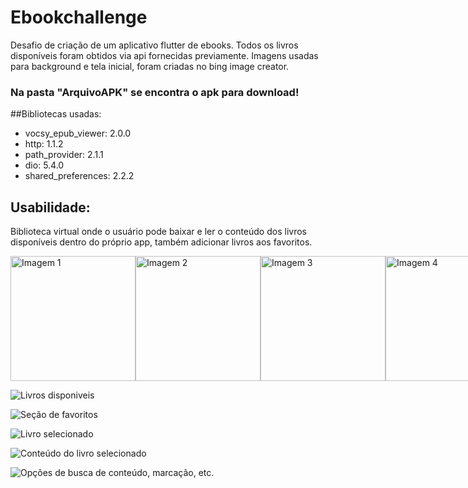 # Ebookchallenge

Desafio de criação de um aplicativo flutter de ebooks.
Todos os livros disponíveis foram obtidos via api fornecidas previamente.
Imagens usadas para background e tela inicial, foram criadas no bing image creator.
### Na pasta "ArquivoAPK" se encontra o apk para download!

##Bibliotecas usadas:
- vocsy_epub_viewer: 2.0.0
- http: 1.1.2
-  path_provider: 2.1.1
-  dio: 5.4.0
- shared_preferences: 2.2.2

## Usabilidade:

Biblioteca virtual onde o usuário pode baixar e ler o conteúdo dos livros disponíveis dentro do próprio app, 
também adicionar livros aos favoritos.

<div style="display: flex; justify-content: space-between;">
    <img src="https://i.imgur.com/eysqkbO.jpeg" alt="Imagem 1" width="200" />
    <img src="https://i.imgur.com/t6hpwmW.jpeg" alt="Imagem 2" width="200" />
    <img src="https://i.imgur.com/pYbtZxA.jpeg" alt="Imagem 3" width="200" />
    <img src="https://i.imgur.com/Sjv3LjS.jpeg" alt="Imagem 4" width="200" />
    <img src="https://i.imgur.com/VdFA0t8.jpeg" alt="Imagem 5" width="200" />
</div>

![Livros disponiveis](https://i.imgur.com/eysqkbO.jpeg)

![Seção de favoritos](https://i.imgur.com/t6hpwmW.jpeg)

![Livro selecionado](https://i.imgur.com/pYbtZxA.jpeg)

![Conteúdo do livro selecionado](https://i.imgur.com/Sjv3LjS.jpeg)

![Opções de busca de conteúdo, marcação, etc.](https://i.imgur.com/VdFA0t8.jpeg)




